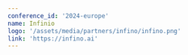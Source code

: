 ```yaml
---
conference_id: '2024-europe'
name: Infinio
logo: '/assets/media/partners/infino/infino.png'
link: 'https://infino.ai'
---
```

